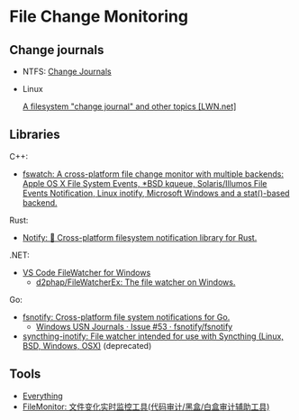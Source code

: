 # File Change Monitoring
## Change journals
- NTFS: [Change Journals](Systems/NTFS/Change%20Journals.md)
- Linux

  [A filesystem "change journal" and other topics [LWN.net]](https://lwn.net/Articles/755277/)

## Libraries
C++:
- [fswatch: A cross-platform file change monitor with multiple backends: Apple OS X File System Events, *BSD kqueue, Solaris/Illumos File Events Notification, Linux inotify, Microsoft Windows and a stat()-based backend.](https://github.com/emcrisostomo/fswatch)

Rust:
- [Notify: 🔭 Cross-platform filesystem notification library for Rust.](https://github.com/notify-rs/notify)

.NET:
- [VS Code FileWatcher for Windows](https://github.com/Microsoft/vscode-filewatcher-windows)
  - [d2phap/FileWatcherEx: The file watcher on Windows.](https://github.com/d2phap/FileWatcherEx)    

Go:
- [fsnotify: Cross-platform file system notifications for Go.](https://github.com/fsnotify/fsnotify)
  - [Windows USN Journals · Issue #53 · fsnotify/fsnotify](https://github.com/fsnotify/fsnotify/issues/53)
- [syncthing-inotify: File watcher intended for use with Syncthing (Linux, BSD, Windows, OSX)](https://github.com/syncthing/syncthing-inotify) (deprecated)

## Tools
- [Everything](Windows/README.md#everything)
- [FileMonitor: 文件变化实时监控工具(代码审计/黑盒/白盒审计辅助工具)](https://github.com/TheKingOfDuck/FileMonitor)